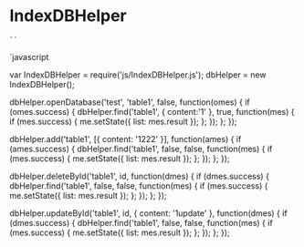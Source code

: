 # IndexDBHelper

	``
`javascript

var IndexDBHelper = require('js/IndexDBHelper.js');
dbHelper = new IndexDBHelper(); 
 
dbHelper.openDatabase('test', 'table1', false, function(omes) {
			if (omes.success) { 
				dbHelper.find('table1', {
					content:'1'
				}, true, function(mes) {
			  if (mes.success) {
						me.setState({
						list: mes.result
			  });
	  	};
  	}); 
  };
});


dbHelper.add('table1', [{
	content: '1222'
}], function(ames) {
	if (ames.success) {
		dbHelper.find('table1', false, false, function(mes) {
			if (mes.success) {
				me.setState({
					list: mes.result
				});
			};
		});
	};
});

dbHelper.deleteById('table1', id, function(dmes) {
	if (dmes.success) {
		dbHelper.find('table1', false, false, function(mes) {
			if (mes.success) {
				me.setState({
					list: mes.result
				});
			};
		});
	};
});

dbHelper.updateById('table1', id, {
	content: '1update'
}, function(dmes) {
	if (dmes.success) {
		dbHelper.find('table1', false, false, function(mes) {
			if (mes.success) {
				me.setState({
					list: mes.result
				});
			};
		});
	};
});